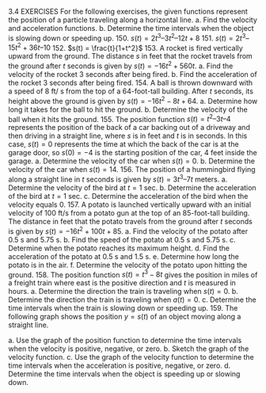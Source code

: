 3.4 EXERCISES
For the following exercises, the given functions represent
the position of a particle traveling along a horizontal line.
a. Find the velocity and acceleration functions.
b. Determine the time intervals when the object is
slowing down or speeding up.
150. $s(t) = 2t^3 – 3t^2 – 12t + 8$
151. $s(t) = 2t^3 – 15t^2 + 36t – 10$
152. $s(t) = \frac{t}{1+t^2}$
153. A rocket is fired vertically upward from the ground.
The distance $s$ in feet that the rocket travels from the
ground after $t$ seconds is given by $s(t) = -16t^2 + 560t$.
a. Find the velocity of the rocket 3 seconds after being
fired.
b. Find the acceleration of the rocket 3 seconds after
being fired.
154. A ball is thrown downward with a speed of 8 ft/
s from the top of a 64-foot-tall building. After $t$ seconds,
its height above the ground is given by
$s(t) = -16t^2 - 8t + 64$.
a. Determine how long it takes for the ball to hit the
ground.
b. Determine the velocity of the ball when it hits the
ground.
155. The position function $s(t) = t^2 – 3t – 4$ represents
the position of the back of a car backing out of a driveway
and then driving in a straight line, where $s$ is in feet and
$t$ is in seconds. In this case, $s(t) = 0$ represents the time
at which the back of the car is at the garage door, so
$s(0) = -4$ is the starting position of the car, 4 feet inside
the garage.
a. Determine the velocity of the car when $s(t) = 0$.
b. Determine the velocity of the car when $s(t) = 14$.
156. The position of a hummingbird flying along a straight
line in $t$ seconds is given by $s(t) = 3t^3 – 7t$ meters.
a. Determine the velocity of the bird at $t = 1$ sec.
b. Determine the acceleration of the bird at $t = 1$ sec.
c. Determine the acceleration of the bird when the
velocity equals 0.
157. A potato is launched vertically upward with an initial
velocity of 100 ft/s from a potato gun at the top of an
85-foot-tall building. The distance in feet that the potato
travels from the ground after $t$ seconds is given by
$s(t) = -16t^2 + 100t + 85$.
a. Find the velocity of the potato after 0.5 s and
5.75 s.
b. Find the speed of the potato at 0.5 s and 5.75 s.
c. Determine when the potato reaches its maximum
height.
d. Find the acceleration of the potato at 0.5 s and 1.5
s.
e. Determine how long the potato is in the air.
f. Determine the velocity of the potato upon hitting
the ground.
158. The position function $s(t) = t^3 - 8t$ gives the
position in miles of a freight train where east is the positive
direction and $t$ is measured in hours.
a. Determine the direction the train is traveling when
$s(t) = 0$.
b. Determine the direction the train is traveling when
$a(t) = 0$.
c. Determine the time intervals when the train is
slowing down or speeding up.
159. The following graph shows the position $y = s(t)$ of
an object moving along a straight line.

a. Use the graph of the position function to determine
the time intervals when the velocity is positive,
negative, or zero.
b. Sketch the graph of the velocity function.
c. Use the graph of the velocity function to determine
the time intervals when the acceleration is positive,
negative, or zero.
d. Determine the time intervals when the object is
speeding up or slowing down.
